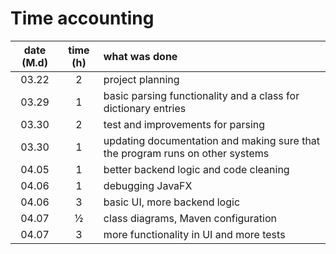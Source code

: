 # Time accounting

| date (M.d) | time (h) | what was done |
| :----:|:---:| :-----|
| 03.22 | 2   | project planning |
| 03.29 | 1   | basic parsing functionality and a class for dictionary entries |
| 03.30 | 2   | test and improvements for parsing |
| 03.30 | 1   | updating documentation and making sure that the program runs on other systems |
| 04.05 | 1   | better backend logic and code cleaning |
| 04.06 | 1   | debugging JavaFX |
| 04.06 | 3   | basic UI, more backend logic |
| 04.07 | ½   | class diagrams, Maven configuration |
| 04.07 | 3   | more functionality in UI and more tests |
